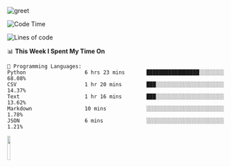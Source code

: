 ![greet](https://user-images.githubusercontent.com/44234583/146624354-9d461392-3676-4e7a-b12f-debc7319f53b.gif) 


<!--START_SECTION:waka-->
![Code Time](http://img.shields.io/badge/Code%20Time-388%20hrs%2017%20mins-blue)

![Lines of code](https://img.shields.io/badge/From%20Hello%20World%20I%27ve%20Written-682%20Thousand%20lines%20of%20code-blue)

📊 **This Week I Spent My Time On** 

```text
💬 Programming Languages: 
Python                   6 hrs 23 mins       █████████████████░░░░░░░░   68.08% 
CSV                      1 hr 20 mins        ███░░░░░░░░░░░░░░░░░░░░░░   14.37% 
Text                     1 hr 16 mins        ███░░░░░░░░░░░░░░░░░░░░░░   13.62% 
Markdown                 10 mins             ░░░░░░░░░░░░░░░░░░░░░░░░░   1.78% 
JSON                     6 mins              ░░░░░░░░░░░░░░░░░░░░░░░░░   1.21%

```


<!--END_SECTION:waka-->
<img src="https://user-images.githubusercontent.com/44234583/191059235-95ebfce1-7fc7-4eee-baff-214d902e7c18.gif" width="12%"/>
